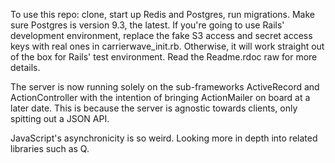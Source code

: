 To use this repo: clone, start up Redis and Postgres, run migrations. Make sure Postgres is version 9.3, the latest. If you're going to use Rails' development environment, replace the fake S3 access and secret access keys with real ones in carrierwave_init.rb. Otherwise, it will work straight out of the box for Rails' test environment. Read the Readme.rdoc raw for more details.

The server is now running solely on the sub-frameworks ActiveRecord and ActionController with the intention of bringing ActionMailer on board at a later date. This is because the server is agnostic towards clients, only spitting out a JSON API.

JavaScript's asynchronicity is so weird. Looking more in depth into related libraries such as Q.
